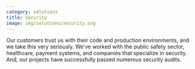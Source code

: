```yaml
---
category: solutions
title: Security
image: img/solutions/security.svg
---
```


Our customers trust us with their code and production environments, and we take
this very seriously. We've worked with the public safety sector, healthcare,
payment systems, and companies that specialize in security. And, our projects
have successfully passed numerous security audits.

